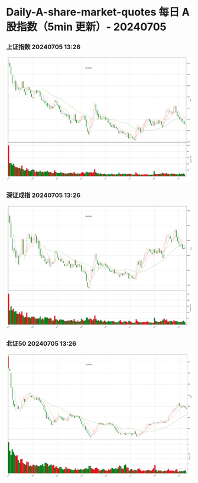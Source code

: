 
# Daily-A-share-market-quotes 每日 A 股指数（5min 更新）- 20240705

### 上证指数 20240705 13:26
![](./fig/2024/7/20240705-sh000001.png)

### 深证成指 20240705 13:26
![](./fig/2024/7/20240705-sz399001.png)

### 北证50 20240705 13:26
![](./fig/2024/7/20240705-bj899050.png)
